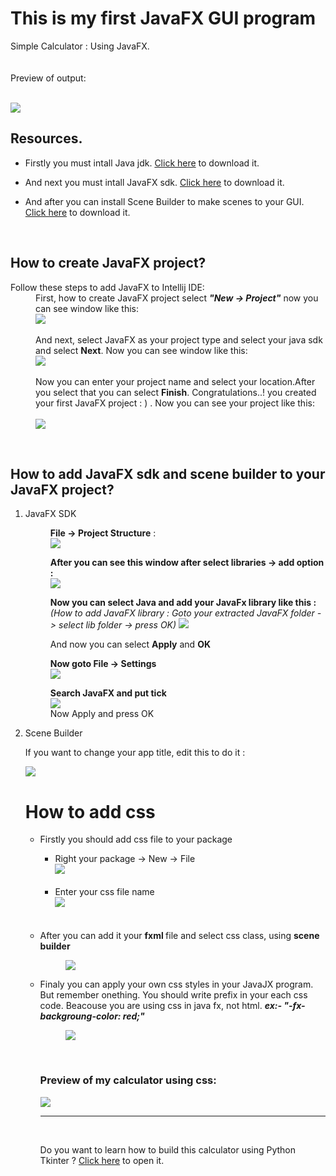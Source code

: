 # This is my first JavaFX GUI program

Simple Calculator : Using JavaFX.
<br /><br /><br />
Preview of output:
<br /><br />

<img src="https://github.com/DasunThathsara/Calculator-for-basic-calculations-JavaFX-/blob/main/img/Capture.JPG?raw=true" />

<h2>Resources.</h2>
<ul>
  <li>
    <p>
      Firstly you must intall Java jdk. <a href="https://www.oracle.com/java/technologies/downloads/" target="_blank">Click here</a> to download it.
    </p>
  </li>
  <li>
    <p>
      And next you must intall JavaFX sdk. <a href="https://gluonhq.com/products/javafx/" target="_blank">Click here</a> to download it.
    </p>
  </li>
  <li>
    <p>
      And after you can install Scene Builder to make scenes to your GUI. <a href="https://gluonhq.com/products/scene-builder/" target="_blank">Click here</a> to download it.
    </p>
  </li>
</ul>
<br />


<h2>How to create JavaFX project?</h2>
<dl>
    <dt>Follow these steps to add JavaFX to Intellij IDE:</dt>
    <dd>
      First, how to create JavaFX project select <b><i>"New -> Project"</i></b> now you can see window like this:<br />
      <img src="https://github.com/DasunThathsara/Calculator-for-basic-calculations-JavaFX-/blob/main/img/prop%20create1.JPG?raw=true" /><br /><br />
      And next, select JavaFX as your project type and select your java sdk and select <b>Next</b>. Now you can see window like this:<br />
      <img src="https://github.com/DasunThathsara/Calculator-for-basic-calculations-JavaFX-/blob/main/img/prop%20create2.JPG?raw=true" /><br /><br />
      Now you can enter your project name and select your location.After you select that you can select <b>Finish</b>. Congratulations..! you created your first JavaFX project : ) . Now you can see your project like this:<br /><br />
      <img src="https://github.com/DasunThathsara/Calculator-for-basic-calculations-JavaFX-/blob/main/img/prop%20create3.JPG?raw=true" />
   </dd>
</dl>
<br />


<h2>How to add JavaFX sdk and scene builder to your JavaFX project?</h2>
<ol>
  <li>JavaFX SDK</li>
  <dl>
    <dd>
      <p>
        <b>File -> Project Structure</b> : <br />
        <img src="https://github.com/DasunThathsara/Calculator-for-basic-calculations-JavaFX-/blob/main/img/prop%20structure.png?raw=true" />
      </p>
    </dd>
    <dd>
      <p>
        <b>After you can see this window after select libraries -> add option : </b><br />
        <img src="https://github.com/DasunThathsara/Calculator-for-basic-calculations-JavaFX-/blob/main/img/prop%20setup.JPG?raw=true" />
      </p>
    </dd>
    <dd>
      <p>
        <b>Now you can select Java and add your JavaFx library like this : </b><br />
          <i>(How to add JavaFX library : Goto your extracted JavaFX folder -> select lib folder -> press OK)</i>
        <img src="https://github.com/DasunThathsara/Calculator-for-basic-calculations-JavaFX-/blob/main/img/prop%20setup2.JPG?raw=true" /><br />
      </p>
    </dd>
    <dd>
      <p>
        And now you can select <b>Apply</b> and <b>OK</b>
      </p>
    </dd>
    <dd>
      <p>
        <b>Now goto File -> Settings</b><br />
        <img src="https://github.com/DasunThathsara/Calculator-for-basic-calculations-JavaFX-/blob/main/img/settings.JPG?raw=true" /><br />
      </p>
    </dd>
    <dd>
      <p>
        <b>Search JavaFX and put tick</b><br />
        <img src="https://github.com/DasunThathsara/Calculator-for-basic-calculations-JavaFX-/blob/main/img/prop%20setup3.JPG?raw=true" /><br />
        Now Apply and press OK
      </p>
    </dd>
  </dl>
  <li>Scene Builder</li>
</dl>

<p>If you want to change your app title, edit this to do it :</p> 
<img src="https://raw.githubusercontent.com/DasunThathsara/Calculator-for-basic-calculations-JavaFX-/main/20220403_000340.jpg" />
<br />


<h1>How to add css</h1>
<ul>
  <li>Firstly you should add css file to your package</li>
  <ul>
    <li>
      Right your package -> New -> File<br />
      <img src="https://github.com/DasunThathsara/Calculator-for-basic-calculations-JavaFX-/blob/main/img/Untitled.png?raw=true" /><br /><br />
    </li>
    <li>
      Enter your css file name<br />
      <img src="https://github.com/DasunThathsara/Calculator-for-basic-calculations-JavaFX-/blob/main/img/addcss.JPG?raw=true" /><br /><br /><br />
    </li>
  </ul>
  <li>
    After you can add it your <b>fxml </b>file and select css class, using <b>scene builder</b>
  </li>
  <dl>
    <dd>
      <img src="https://github.com/DasunThathsara/Calculator-for-basic-calculations-JavaFX-/blob/main/img/SBcsstools.JPG?raw=true" />
    </dd>
  </dl>
  <li>
    Finaly you can apply your own css styles in your JavaJX program. But remember onething. You should write prefix in your each css code. Beacouse you are using css in java fx, not html. <i><b>ex:- "-fx-backgroung-color: red;"</b></i>
  </li>
  <dl>
    <dd>
      <img src="https://github.com/DasunThathsara/Calculator-for-basic-calculations-JavaFX-/blob/main/img/stylecss.JPG?raw=true" />
    </dd>
  </dl
</ul>
<br />
<h3>Preview of my calculator using css:<br /></h3>
<img src="https://github.com/DasunThathsara/Calculator-for-basic-calculations-JavaFX-/blob/main/img/css1.JPG?raw=true" />
<hr />
<br />
<p>Do you want to learn how to build this calculator using Python Tkinter ? <a href="https://github.com/DasunThathsara/Calculator-for-basic-calculations-Using-Python-Tkinter-" target="_blank">Click here</a> to open it.</p>
